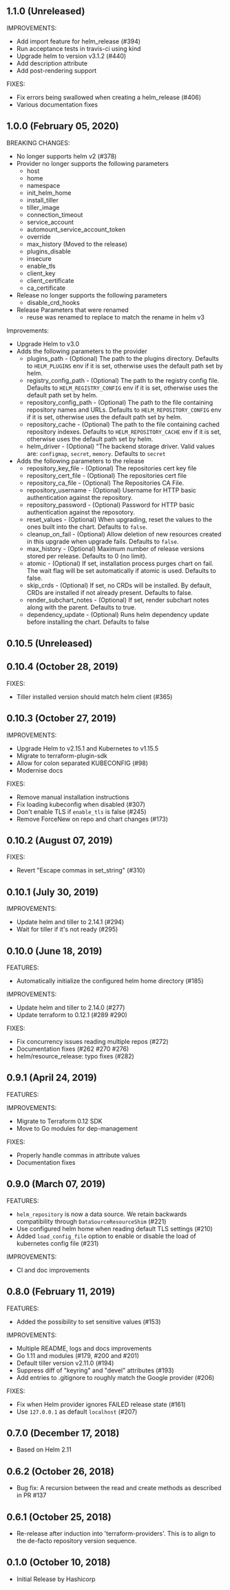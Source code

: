 ## 1.1.0 (Unreleased)
IMPROVEMENTS:
* Add import feature for helm_release (#394)
* Run acceptance tests in travis-ci using kind
* Upgrade helm to version v3.1.2 (#440)
* Add description attribute
* Add post-rendering support

FIXES:
* Fix errors being swallowed when creating a helm_release (#406)
* Various documentation fixes

## 1.0.0 (February 05, 2020)
BREAKING CHANGES:
* No longer supports helm v2 (#378)
* Provider no longer supports the following parameters
    * host
    * home
    * namespace
    * init_helm_home
    * install_tiller
    * tiller_image
    * connection_timeout
    * service_account
    * automount_service_account_token
    * override
    * max_history (Moved to the release)
    * plugins_disable
    * insecure
    * enable_tls
    * client_key
    * client_certificate
    * ca_certificate
* Release no longer supports the following parameters
    * disable_crd_hooks
* Release Parameters that were renamed
    * reuse was renamed to replace to match the rename in helm v3

Improvements:
* Upgrade Helm to v3.0
* Adds the following parameters to the provider
    * plugins_path - (Optional) The path to the plugins directory. Defaults to `HELM_PLUGINS` env if it is set, otherwise uses the default path set by helm.
    * registry_config_path - (Optional) The path to the registry config file. Defaults to `HELM_REGISTRY_CONFIG` env if it is set, otherwise uses the default path set by helm.
    * repository_config_path - (Optional) The path to the file containing repository names and URLs. Defaults to `HELM_REPOSITORY_CONFIG` env if it is set, otherwise uses the default path set by helm.
    * repository_cache - (Optional) The path to the file containing cached repository indexes. Defaults to `HELM_REPOSITORY_CACHE` env if it is set, otherwise uses the default path set by helm.
    * helm_driver - (Optional) "The backend storage driver. Valid values are: `configmap`, `secret`, `memory`. Defaults to `secret`
* Adds the following parameters to the release
    * repository_key_file - (Optional) The repositories cert key file
    * repository_cert_file - (Optional) The repositories cert file
    * repository_ca_file - (Optional) The Repositories CA File.
    * repository_username - (Optional) Username for HTTP basic authentication against the repository.
    * repository_password - (Optional) Password for HTTP basic authentication against the reposotory.
    * reset_values - (Optional) When upgrading, reset the values to the ones built into the chart. Defaults to `false`.
    * cleanup_on_fail - (Optional) Allow deletion of new resources created in this upgrade when upgrade fails. Defaults to `false`.
    * max_history - (Optional) Maximum number of release versions stored per release. Defaults to 0 (no limit).
    * atomic - (Optional) If set, installation process purges chart on fail. The wait flag will be set automatically if atomic is used. Defaults to false.
    * skip_crds - (Optional) If set, no CRDs will be installed. By default, CRDs are installed if not already present. Defaults to false.
    * render_subchart_notes - (Optional) If set, render subchart notes along with the parent. Defaults to true.
    * dependency_update - (Optional) Runs helm dependency update before installing the chart. Defaults to false


## 0.10.5 (Unreleased)
## 0.10.4 (October 28, 2019)

FIXES:

* Tiller installed version should match helm client (#365)

## 0.10.3 (October 27, 2019)

IMPROVEMENTS:

* Upgrade Helm to v2.15.1 and Kubernetes to v1.15.5
* Migrate to terraform-plugin-sdk
* Allow for colon separated KUBECONFIG (#98)
* Modernise docs

FIXES:

* Remove manual installation instructions
* Fix loading kubeconfig when disabled (#307)
* Don't enable TLS if `enable_tls` is false (#245)
* Remove ForceNew on repo and chart changes (#173)

## 0.10.2 (August 07, 2019)

FIXES:

* Revert "Escape commas in set_string" (#310)

## 0.10.1 (July 30, 2019)

IMPROVEMENTS:

* Update helm and tiller to 2.14.1 (#294)
* Wait for tiller if it's not ready (#295)

## 0.10.0 (June 18, 2019)

FEATURES:

* Automatically initialize the configured helm home directory (#185)

IMPROVEMENTS:

* Update helm and tiller to 2.14.0 (#277)
* Update terraform to 0.12.1 (#289 #290)

FIXES:

* Fix concurrency issues reading multiple repos (#272)
* Documentation fixes (#262 #270 #276)
* helm/resource_release: typo fixes (#282)

## 0.9.1 (April 24, 2019)

FEATURES:

IMPROVEMENTS:

* Migrate to Terraform 0.12 SDK
* Move to Go modules for dep-management

FIXES:

* Properly handle commas in attribute values
* Documentation fixes

## 0.9.0 (March 07, 2019)
FEATURES:

* `helm_repository` is now a data source. We retain backwards compatibility through `DataSourceResourceShim` (#221)
* Use configured helm home when reading default TLS settings (#210)
* Added `load_config_file` option to enable or disable the load of kubernetes config file (#231)

IMPROVEMENTS:

* CI and doc improvements

## 0.8.0 (February 11, 2019)

FEATURES:

* Added the possibility to set sensitive values (#153)

IMPROVEMENTS:

* Multiple README, logs and docs improvements
* Go 1.11 and modules (#179, #200 and #201)
* Default tiller version v2.11.0 (#194)
* Suppress diff of "keyring" and "devel" attributes (#193)
* Add entries to .gitignore to roughly match the Google provider (#206)

FIXES:

* Fix when Helm provider ignores FAILED release state (#161)
* Use `127.0.0.1` as default `localhost` (#207)

## 0.7.0 (December 17, 2018)

- Based on Helm 2.11

## 0.6.2 (October 26, 2018)

- Bug fix: A recursion between the read and create methods as described in PR #137

## 0.6.1 (October 25, 2018)

- Re-release after induction into 'terraform-providers'. This is to align to the de-facto repository version sequence.

## 0.1.0 (October 10, 2018)

- Initial Release by Hashicorp
